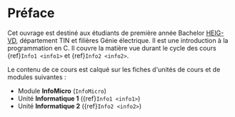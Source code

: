 # Préface

Cet ouvrage est destiné aux étudiants de première année Bachelor [HEIG-VD](http://heig-vd.ch), département TIN et filières Génie électrique. Il est une introduction à la programmation en C. Il couvre la matière vue durant le cycle des cours {ref}`Info1 <info1>` et {ref}`Info2 <info2>`.

Le contenu de ce cours est calqué sur les fiches d'unités de cours et de modules suivantes :

- Module **InfoMicro** (`InfoMicro`)
- Unité **Informatique 1** ({ref}`Info1 <info1>`)
- Unité **Informatique 2** ({ref}`Info2 <info2>`)
